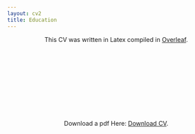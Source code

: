 ```yaml
---
layout: cv2
title: Education
---
```

<p align="center">
This CV was written in Latex compiled in <a href="https://www.overleaf.com">Overleaf</a>. 

<p align="center">
<object data="https://jesusthebotanist.github.io/assets/pdfs/CV_Martinez-Gomez_March2021.pdf" type="application/pdf" width="700px" height="700px">
    <embed src="https://drive.google.com/viewerng/viewer?embedded=true&url=https://jesusthebotanist.github.io/assets/pdfs/CV_Martinez-Gomez_March2021.pdf">
        <p> Download a pdf Here: <a href="https://jesusthebotanist.github.io/assets/pdfs/CV_Martinez-Gomez_March2021.pdf">Download CV</a>.</p>
</object>


